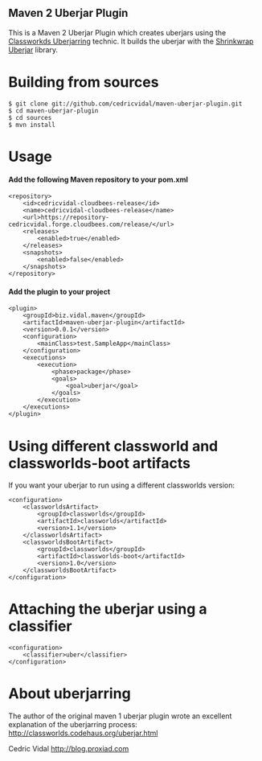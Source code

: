 Maven 2 Uberjar Plugin
----------------------

This is a Maven 2 Uberjar Plugin which creates uberjars using the [Classworkds Uberjarring](http://classworlds.codehaus.org/uberjar.html) technic. It builds the uberjar with the [Shrinkwrap Uberjar](https://github.com/cedricvidal/shrinkwrap-uberjar) library.

# Building from sources

	$ git clone git://github.com/cedricvidal/maven-uberjar-plugin.git
	$ cd maven-uberjar-plugin
	$ cd sources
	$ mvn install

# Usage

#### Add the following Maven repository to your pom.xml

	<repository>
		<id>cedricvidal-cloudbees-release</id>
		<name>cedricvidal-cloudbees-release</name>
		<url>https://repository-cedricvidal.forge.cloudbees.com/release/</url>
		<releases>
			<enabled>true</enabled>
		</releases>
		<snapshots>
			<enabled>false</enabled>
		</snapshots>
	</repository>

#### Add the plugin to your project

	<plugin>
		<groupId>biz.vidal.maven</groupId>
		<artifactId>maven-uberjar-plugin</artifactId>
		<version>0.0.1</version>
		<configuration>
			<mainClass>test.SampleApp</mainClass>
		</configuration>
		<executions>
			<execution>
				<phase>package</phase>
				<goals>
					<goal>uberjar</goal>
				</goals>
			</execution>
		</executions>
	</plugin>

# Using different classworld and classworlds-boot artifacts

If you want your uberjar to run using a different classworlds version:

	<configuration>
		<classworldsArtifact>
			<groupId>classworlds</groupId>
			<artifactId>classworlds</artifactId>
			<version>1.1</version>
		</classworldsArtifact>
		<classworldsBootArtifact>
			<groupId>classworlds</groupId>
			<artifactId>classworlds-boot</artifactId>
			<version>1.0</version>
		</classworldsBootArtifact>
	</configuration>

# Attaching the uberjar using a classifier

	<configuration>
		<classifier>uber</classifier>
	</configuration>

# About uberjarring

The author of the original maven 1 uberjar plugin wrote an excellent explanation of the uberjarring process:
http://classworlds.codehaus.org/uberjar.html

Cedric Vidal
http://blog.proxiad.com
